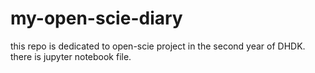 # my-open-scie-diary
this repo is dedicated to open-scie project in the second year of DHDK.
there is jupyter notebook file.
